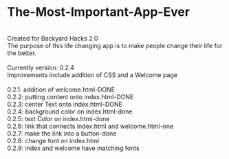 # The-Most-Important-App-Ever
<br>
Created for Backyard Hacks 2.0<br>
The purpose of this life changing app is to make people change their life for the better.
<br><br>Currently version: 0.2.4
<br>  Improvements include addition of CSS and a Welcome page<br>
<br>     0.2.1: addition of welcome.html-DONE
<br>     0.2.2: putting content onto index.html-DONE
<br>     0.2.3: center Text onto index.html-DONE
<br>     0.2.4: background color on index.html-done
<br>     0.2.5: text Color on index.html-done
<br>     0.2.6: link that connects index.html and welcome.html-one
<br>      0.2.7: make the link into a button-done
<br>      0.2.8: change font on index.html
<br>      0.2.9: index and welcome have matching fonts
<br>
